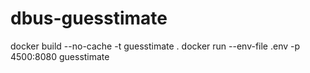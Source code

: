 # dbus-guesstimate

docker build --no-cache -t guesstimate . 
docker run --env-file .env -p 4500:8080 guesstimate